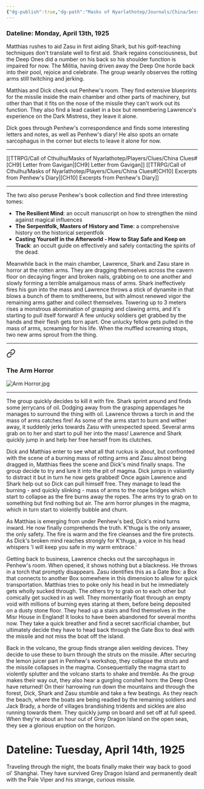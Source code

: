 ```yaml
---
{"dg-publish":true,"dg-path":"Masks of Nyarlathotep/Journals/China/Session 10.md","permalink":"/masks-of-nyarlathotep/journals/china/session-10/","tags":["TTRPG/Games/MoN"]}
---
```


### Dateline: Monday, April 13th, 1925
Matthias rushes to aid Zasu in first aiding Shark, but his golf-teaching techniques don't translate well to first aid. Shark regains consciousness, but the Deep Ones did a number on his back so his shoulder function is impaired for now. The Militia, having driven away the Deep One horde back into their pool, rejoice and celebrate. The group wearily observes the rotting arms still twitching and jerking.

Matthias and Dick check out Penhew's room. They find extensive blueprints for the missile inside the main chamber and other parts of machinery, but other than that it fits on the nose of the missile they can't work out its function. They also find a lead casket in a box but remembering Lawrence's experience on the Dark Mistress, they leave it alone. 

Dick goes through Penhew's correspondence and finds some interesting letters and notes, as well as Penhew's diary! He also spots an ornate sarcophagus in the corner but elects to leave it alone for now.

---
[[TTRPG/Call of Cthulhu/Masks of Nyarlathotep/Players/Clues/China Clues#[CH9] Letter from Gavigan\|[CH9] Letter from Gavigan]]
[[TTRPG/Call of Cthulhu/Masks of Nyarlathotep/Players/Clues/China Clues#[CH10] Excerpts from Penhew's Diary\|[CH10] Excerpts from Penhew's Diary]]

---

The two also peruse Penhew's book collection and find three interesting tomes:
- **The Resilient Mind**: an occult manuscript on how to strengthen the mind against magical influences
- **The Serpentfolk, Masters of History and Time**: a comprehensive history on the historical serpentfolk
- **Casting Yourself in the Afterworld - How to Stay Safe and Keep on Track**: an occult guide on effectively and safely contacting the spirits of the dead.

Meanwhile back in the main chamber, Lawrence, Shark and Zasu stare in horror at the rotten arms. They are dragging themselves across the cavern floor on decaying finger and broken nails, grabbing on to one another and slowly forming a terrible amalgamous mass of arms. Shark ineffectively fires his gun into the mass and Lawrence throws a stick of dynamite in that blows a bunch of them to smithereens, but with almost renewed vigor the remaining arms gather and collect themselves. Towering up to 3 meters rises a monstrous abomination of grasping and clawing arms, and it's starting to pull itself forward! A few unlucky soldiers get grabbed by the hands and their flesh gets torn apart. One unlucky fellow gets pulled in the mass of arms, screaming for his life. When the muffled screaming stops, two new arms sprout from the thing.

---


<div class="transclusion internal-embed is-loaded"><a class="markdown-embed-link" href="/masks-of-nyarlathotep/images/china-images/#the-arm-horror" aria-label="Open link"><svg xmlns="http://www.w3.org/2000/svg" width="24" height="24" viewBox="0 0 24 24" fill="none" stroke="currentColor" stroke-width="2" stroke-linecap="round" stroke-linejoin="round" class="svg-icon lucide-link"><path d="M10 13a5 5 0 0 0 7.54.54l3-3a5 5 0 0 0-7.07-7.07l-1.72 1.71"></path><path d="M14 11a5 5 0 0 0-7.54-.54l-3 3a5 5 0 0 0 7.07 7.07l1.71-1.71"></path></svg></a><div class="markdown-embed">



### The Arm Horror
![Arm Horror.jpg](/img/user/z_Attachments/TTRPG/Masks%20of%20Nyarlathotep/Visuals/Arm%20Horror.jpg)

</div></div>


---
The group quickly decides to kill it with fire. Shark sprint around and finds some jerrycans of oil. Dodging away from the grasping appendages he manages to surround the thing with oil. Lawrence throws a torch in and the mass of arms catches fire! As some of the arms start to burn and wither away, it suddenly jerks towards Zasu with unexpected speed. Several arms grab on to her and start to pull her into the mass! Lawrence and Shark quickly jump in and help her free herself from its clutches. 

Dick and Matthias enter to see what all that ruckus is about, but confronted with the scene of a burning mass of rotting arms and Zasu almost being dragged in, Matthias flees the scene and Dick's mind finally snaps. The group decide to try and lure it into the pit of magma. Dick jumps in valiantly to distract it but in turn he now gets grabbed! Once again Lawrence and Shark help out so Dick can pull himself free. They manage to lead the burning - and quickly slinking - mass of arms to the rope bridges which start to collapse as the fire burns away the ropes. The arms try to grab on to something but find nothing but air. The arm horror plunges in the magma, which in turn start to violently bubble and churn.

As Matthias is emerging from under Penhew's bed, Dick's mind turns inward. He now finally comprehends the truth. K'thuga is the only answer, the only safety. The fire is warm and the fire cleanses and the fire protects. As Dick's broken mind reaches strongly for K'thuga, a voice in his head whispers 'I will keep you safe in my warm embrace.'

Getting back to business, Lawrence checks out the sarcophagus in Penhew's room. When opened, it shows nothing but a blackness. He throws in a torch that promptly disappears. Zasu identifies this as a Gate Box: a Box that connects to another Box somewhere in this dimension to allow for quick transportation. Matthias tries to poke only his head in but he immediately gets wholly sucked through. The others try to grab on to each other but comically get sucked in as well. They momentarily float through an empty void with millions of burning eyes staring at them, before being deposited on a dusty stone floor. They head up a stairs and find themselves in the Misr House in England! It looks to have been abandoned for several months now. They take a quick breather and find a secret sacrificial chamber, but ultimately decide they have to head back through the Gate Box to deal with the missile and not miss the boat off the island.

Back in the volcano, the group finds strange alien welding devices. They decide to use these to burn through the struts on the missile. After securing the lemon juicer part in Penhew's workshop, they collapse the struts and the missile collapses in the magma. Consequentially the magma start to violently splutter and the volcano starts to shake and tremble. As the group makes their way out, they also hear a gurgling conshell horn: the Deep Ones have returned! On their harrowing run down the mountains and through the forest, Dick, Shark and Zasu stumble and take a few beatings. As they reach the beach, where the boats are being readied by the remaining soldiers and Jack Brady, a horde of villages brandishing tridents and sickles are also running towards them. They quickly jump on board and set off at full speed. When they're about an hour out of Grey Dragon Island on the open seas, they see a glorious eruption on the horizon.

# Dateline: Tuesday, April 14th, 1925
Traveling through the night, the boats finally make their way back to good ol' Shanghai. They have survived Grey Dragon Island and permanently dealt with the Pale Viper and his strange, curious missile.
